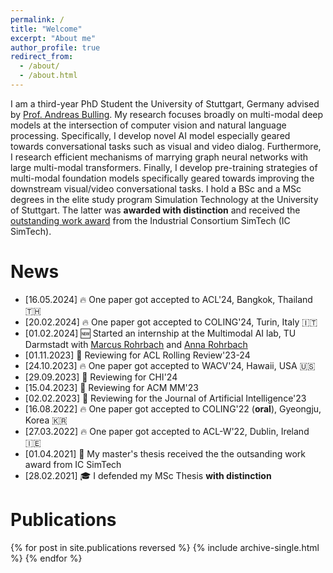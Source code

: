 ```yaml
---
permalink: /
title: "Welcome"
excerpt: "About me"
author_profile: true
redirect_from: 
  - /about/
  - /about.html
---
```


I am a third-year PhD Student the University of Stuttgart, Germany advised by [Prof. Andreas Bulling](https://perceptualui.org/people/bulling/). My research focuses broadly on multi-modal deep models at the intersection of computer vision and natural language processing. Specifically, I develop novel AI model especially geared towards conversational tasks such as visual and video dialog. Furthermore, I research efficient mechanisms of marrying graph neural networks with large multi-modal transformers. Finally, I develop pre-training strategies of multi-modal foundation models specifically geared towards improving the downstream visual/video conversational tasks.
I hold a BSc and a MSc degrees in the elite study program Simulation Technology at the University of Stuttgart. The latter was **awarded with distinction** and received the [outstanding work award](https://www.simtech.uni-stuttgart.de/press/IC-SimTech-honors-outstanding-theses-00001/) from the Industrial Consortium SimTech (IC SimTech).

News
======
* [16.05.2024] 🔥 One paper got accepted to ACL'24, Bangkok, Thailand 🇹🇭
* [20.02.2024] 🔥 One paper got accepted to COLING'24, Turin, Italy 🇮🇹
* [01.02.2024] 🆕 Started an internship at the Multimodal AI lab, TU Darmstadt with [Marcus Rohrbach](https://scholar.google.ca/citations?user=3kDtybgAAAAJ&hl=en) and [Anna Rohrbach](https://scholar.google.ca/citations?hl=en&user=GHpxNQIAAAAJ)
* [01.11.2023] 📜 Reviewing for ACL Rolling Review'23-24
* [24.10.2023] 🔥 One paper got accepted to WACV'24, Hawaii, USA 🇺🇸
* [29.09.2023] 📜 Reviewing for CHI'24
* [15.04.2023] 📜 Reviewing for ACM MM'23
* [02.02.2023] 📜 Reviewing for the Journal of Artificial Intelligence'23
* [16.08.2022] 🔥 One paper got accepted to COLING'22 (**oral**), Gyeongju, Korea 🇰🇷
* [27.03.2022] 🔥 One paper got accepted to ACL-W'22, Dublin, Ireland 🇮🇪
* [01.04.2021] 🥇 My master's thesis received the the outsanding work award from IC SimTech
* [28.02.2021] 🎓 I defended my MSc Thesis **with distinction**

Publications
======
{% for post in site.publications reversed %}
  {% include archive-single.html %}
{% endfor %}
